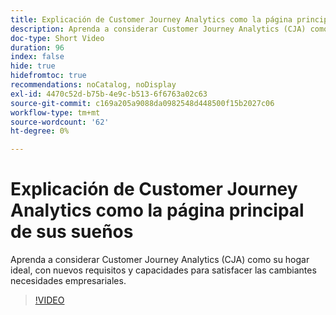 ```yaml
---
title: Explicación de Customer Journey Analytics como la página principal de sus sueños
description: Aprenda a considerar Customer Journey Analytics (CJA) como su hogar ideal, con nuevos requisitos y capacidades para satisfacer las cambiantes necesidades empresariales.
doc-type: Short Video
duration: 96
index: false
hide: true
hidefromtoc: true
recommendations: noCatalog, noDisplay
exl-id: 4470c52d-b75b-4e9c-b513-6f6763a02c63
source-git-commit: c169a205a9088da0982548d448500f15b2027c06
workflow-type: tm+mt
source-wordcount: '62'
ht-degree: 0%

---
```


# Explicación de Customer Journey Analytics como la página principal de sus sueños

Aprenda a considerar Customer Journey Analytics (CJA) como su hogar ideal, con nuevos requisitos y capacidades para satisfacer las cambiantes necesidades empresariales.

<!-- 62_S113_3442460_95_understanding-customer-journey-analytics-as-your-dream-home -->
>[!VIDEO](https://video.tv.adobe.com/v/3458327/?learn=on&enablevpops=true)
